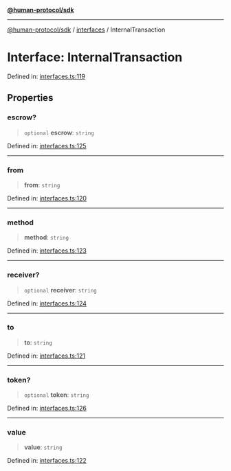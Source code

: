 [**@human-protocol/sdk**](../../README.md)

***

[@human-protocol/sdk](../../modules.md) / [interfaces](../README.md) / InternalTransaction

# Interface: InternalTransaction

Defined in: [interfaces.ts:119](https://github.com/humanprotocol/human-protocol/blob/1fed10bebf38e474662f3001345d050ccf6fda2f/packages/sdk/typescript/human-protocol-sdk/src/interfaces.ts#L119)

## Properties

### escrow?

> `optional` **escrow**: `string`

Defined in: [interfaces.ts:125](https://github.com/humanprotocol/human-protocol/blob/1fed10bebf38e474662f3001345d050ccf6fda2f/packages/sdk/typescript/human-protocol-sdk/src/interfaces.ts#L125)

***

### from

> **from**: `string`

Defined in: [interfaces.ts:120](https://github.com/humanprotocol/human-protocol/blob/1fed10bebf38e474662f3001345d050ccf6fda2f/packages/sdk/typescript/human-protocol-sdk/src/interfaces.ts#L120)

***

### method

> **method**: `string`

Defined in: [interfaces.ts:123](https://github.com/humanprotocol/human-protocol/blob/1fed10bebf38e474662f3001345d050ccf6fda2f/packages/sdk/typescript/human-protocol-sdk/src/interfaces.ts#L123)

***

### receiver?

> `optional` **receiver**: `string`

Defined in: [interfaces.ts:124](https://github.com/humanprotocol/human-protocol/blob/1fed10bebf38e474662f3001345d050ccf6fda2f/packages/sdk/typescript/human-protocol-sdk/src/interfaces.ts#L124)

***

### to

> **to**: `string`

Defined in: [interfaces.ts:121](https://github.com/humanprotocol/human-protocol/blob/1fed10bebf38e474662f3001345d050ccf6fda2f/packages/sdk/typescript/human-protocol-sdk/src/interfaces.ts#L121)

***

### token?

> `optional` **token**: `string`

Defined in: [interfaces.ts:126](https://github.com/humanprotocol/human-protocol/blob/1fed10bebf38e474662f3001345d050ccf6fda2f/packages/sdk/typescript/human-protocol-sdk/src/interfaces.ts#L126)

***

### value

> **value**: `string`

Defined in: [interfaces.ts:122](https://github.com/humanprotocol/human-protocol/blob/1fed10bebf38e474662f3001345d050ccf6fda2f/packages/sdk/typescript/human-protocol-sdk/src/interfaces.ts#L122)
